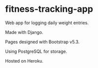 # fitness-tracking-app
Web app for logging daily weight entries. 

Made with Django. 

Pages designed with Bootstrap v5.3. 

Using PostgreSQL for storage. 

Hosted on Heroku.
